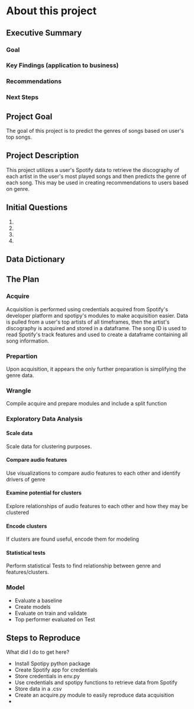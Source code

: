 # About this project

## Executive Summary
### Goal
### Key Findings (application to business)
### Recommendations
### Next Steps

## Project Goal
The goal of this project is to predict the genres of songs based on user's top songs.

## Project Description
This project utilizes a user's Spotify data to retrieve the discography of each artist in the user's most played songs and then predicts the genre of each song. This may be used in creating recommendations to users based on genre.

## Initial Questions
1. 
2. 
3. 
4. 

## Data Dictionary

## The Plan
### Acquire
Acquisition is performed using credentials acquired from Spotify's developer platform and spotipy's modules to make acquisition easier. Data is pulled from a user's top artists of all timeframes, then the artist's discography is acquired and stored in a dataframe. The song ID is used to read Spotify's track features and used to create a dataframe containing all song information.

### Prepartion
Upon acquisition, it appears the only further preparation is simplifying the genre data.

### Wrangle
Compile acquire and prepare modules and include a split function

### Exploratory Data Analysis
#### Scale data
Scale data for clustering purposes.

#### Compare audio features
Use visualizations to compare audio features to each other and identify drivers of genre

#### Examine potential for clusters
Explore relationships of audio features to each other and how they may be clustered

#### Encode clusters
If clusters are found useful, encode them for modeling

#### Statistical tests
Perform statistical Tests to find relationship between genre and features/clusters.

### Model
- Evaluate a baseline
- Create models
- Evaluate on train and validate
- Top performer evaluated on Test


## Steps to Reproduce
What did I do to get here?

- Install Spotipy python package
- Create Spotify app for credentials
- Store credentials in env.py
- Use credentials and spotipy functions to retrieve data from Spotify
- Store data in a .csv
- Create an acquire.py module to easily reproduce data acquisition
- 